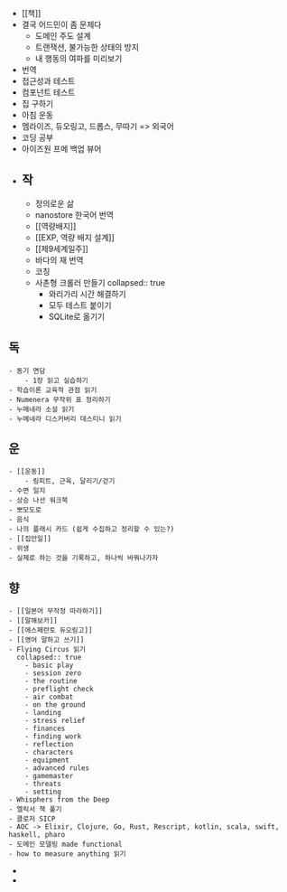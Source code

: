 - [[책]]
- 결국 어드민이 좀 문제다
	- 도메인 주도 설계
	- 트랜잭션, 불가능한 상태의 방지
	- 내 행동의 여파를 미리보기
- 번역
- 접근성과 테스트
- 컴포넌트 테스트
- 집 구하기
- 아침 운동
- 멤라이즈, 듀오링고, 드롭스, 무따기 => 외국어
- 코딩 공부
- 아이즈원 프메 백업 뷰어
- ## 작
	- 정의로운 삶
	- nanostore 한국어 번역
	- [[역량배지]]
	- [[EXP, 역량 배지 설계]]
	- [[제9세계일주]]
	- 바다의 재 번역
	- 코칭
	- 사촌형 크롤러 만들기
	  collapsed:: true
		- 와리가리 시간 해결하기
		- 모두 테스트 붙이기
		- SQLite로 옮기기
## 독
	- 동기 면담
		- 1장 읽고 실습하기
	- 학습이론 교육적 관점 읽기
	- Numenera 무작위 표 정리하기
	- 누메네라 소설 읽기
	- 누메네라 디스커버리 데스티니 읽기
## 운
	- [[운동]]
		- 링피트, 근육, 달리기/걷기
	- 수면 일지
	- 상승 나선 워크북
	- 뽀모도로
	- 음식
	- 나의 플래시 카드 (쉽게 수집하고 정리할 수 있는?)
	- [[집안일]]
	- 위생
	- 실제로 하는 것을 기록하고, 하나씩 바꿔나가자
## 향
	- [[일본어 무작정 따라하기]]
	- [[말해보카]]
	- [[에스페란토 듀오링고]]
	- [[영어 말하고 쓰기]]
	- Flying Circus 읽기
	  collapsed:: true
		- basic play
		- session zero
		- the routine
		- preflight check
		- air combat
		- on the ground
		- landing
		- stress relief
		- finances
		- finding work
		- reflection
		- characters
		- equipment
		- advanced rules
		- gamemaster
		- threats
		- setting
	- Whisphers from the Deep
	- 엘릭서 책 풀기
	- 클로저 SICP
	- AOC -> Elixir, Clojure, Go, Rust, Rescript, kotlin, scala, swift, haskell, pharo
	- 도메인 모델링 made functional
	- how to measure anything 읽기
-
-